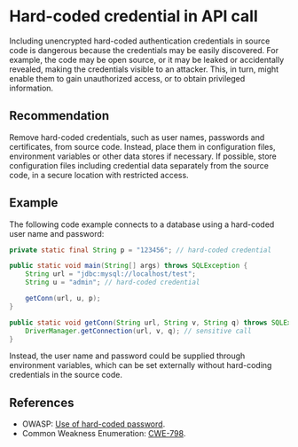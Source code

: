 # Hard-coded credential in API call
Including unencrypted hard-coded authentication credentials in source code is dangerous because the credentials may be easily discovered. For example, the code may be open source, or it may be leaked or accidentally revealed, making the credentials visible to an attacker. This, in turn, might enable them to gain unauthorized access, or to obtain privileged information.


## Recommendation
Remove hard-coded credentials, such as user names, passwords and certificates, from source code. Instead, place them in configuration files, environment variables or other data stores if necessary. If possible, store configuration files including credential data separately from the source code, in a secure location with restricted access.


## Example
The following code example connects to a database using a hard-coded user name and password:


```java
private static final String p = "123456"; // hard-coded credential

public static void main(String[] args) throws SQLException {
    String url = "jdbc:mysql://localhost/test";
    String u = "admin"; // hard-coded credential

    getConn(url, u, p);
}

public static void getConn(String url, String v, String q) throws SQLException {
    DriverManager.getConnection(url, v, q); // sensitive call
}

```
Instead, the user name and password could be supplied through environment variables, which can be set externally without hard-coding credentials in the source code.


## References
* OWASP: [Use of hard-coded password](https://www.owasp.org/index.php/Use_of_hard-coded_password).
* Common Weakness Enumeration: [CWE-798](https://cwe.mitre.org/data/definitions/798.html).
